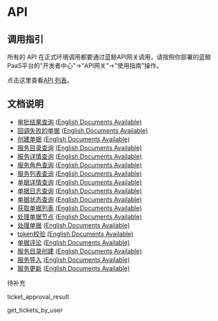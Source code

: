 
# API

## 调用指引
所有的 API 在正式环境调用都要通过蓝鲸API网关调用，请按照你部署的蓝鲸PaaS平台的"开发者中心"->"API网关"->"使用指南"操作。

点击这里查看[API 列表](../ee/itsm.yaml)。


## 文档说明

- [审批结果查询](zh_hans/approval_result.md)
[(English Documents Available)](en/approval_result.md)
- [回调失败的单据](zh_hans/callback_failed_ticket.md)
[(English Documents Available)](en/callback_failed_ticket.md)
- [创建单据](zh_hans/create_ticket.md)
[(English Documents Available)](en/create_ticket.md)
- [服务目录查询](zh_hans/get_service_catalogs.md)
[(English Documents Available)](en/get_service_catalogs.md)
- [服务详情查询](zh_hans/get_service_detail.md)
[(English Documents Available)](en/get_service_detail.md)
- [服务角色查询](zh_hans/get_service_roles.md)
[(English Documents Available)](en/get_service_roles.md)
- [服务列表查询](zh_hans/get_services.md)
[(English Documents Available)](en/get_services.md)
- [单据详情查询](zh_hans/get_ticket_info.md)
[(English Documents Available)](en/get_ticket_info.md)
- [单据日志查询](zh_hans/get_ticket_logs.md)
[(English Documents Available)](en/get_ticket_logs.md)
- [单据状态查询](zh_hans/get_ticket_status.md)
[(English Documents Available)](en/get_ticket_status.md)
- [获取单据列表](zh_hans/get_tickets.md)
[(English Documents Available)](en/get_tickets.md)
- [处理单据节点](zh_hans/operate_node.md)
[(English Documents Available)](en/operate_node.md)
- [处理单据](zh_hans/operate_ticket.md)
[(English Documents Available)](en/operate_ticket.md)
- [token校验](zh_hans/token_verify.md)
[(English Documents Available)](en/token_verify.md)
- [单据评论](zh_hans/ticket_comment.md)
[(English Documents Available)](en/ticket_comment.md)
- [服务目录创建](zh_hans/create_service_catalog.md)
[(English Documents Available)](en/create_service_catalog.md)
- [服务导入](zh_hans/import_service.md)
[(English Documents Available)](en/import_service.md)
- [服务更新](zh_hans/update_service.md)
[(English Documents Available)](en/update_service.md)

待补充

ticket_approval_result

get_tickets_by_user
